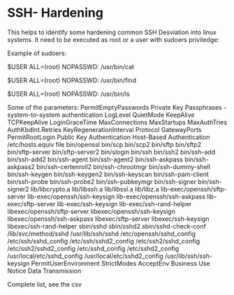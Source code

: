 # SSH- Hardening

This helps to identify some hardening common SSH Desviation into linux systems.
It need to be executed as root or a user with sudoers priviledge:

Example of sudoers:

  $USER ALL=(root) NOPASSWD: /usr/bin/cat
  
  $USER  ALL=(root) NOPASSWD: /usr/bin/find
  
  $USER  ALL=(root) NOPASSWD: /usr/bin/ls

Some of the parameters: 
  PermitEmptyPasswords
  Private Key Passphrases - system-to-system authentication
  LogLevel
  QuietMode
  KeepAlive
  TCPKeepAlive
  LoginGraceTime
  MaxConnections
  MaxStartups
  MaxAuthTries
  AuthKbdInt.Retries
  KeyRegenerationInterval
  Protocol
  GatewayPorts
  PermitRootLogin 
  Public Key Authentication
  Host-Based Authentication  /etc/hosts.equiv file
  bin/openssl
  bin/scp
  bin/scp2
  bin/sftp
  bin/sftp2
  bin/sftp-server
  bin/sftp-server2
  bin/slogin
  bin/ssh
  bin/ssh2
  bin/ssh-add
  bin/ssh-add2
  bin/ssh-agent
  bin/ssh-agent2
  bin/ssh-askpass
  bin/ssh-askpass2
  bin/ssh-certenroll2
  bin/ssh-chrootmgr
  bin/ssh-dummy-shell
  bin/ssh-keygen
  bin/ssh-keygen2
  bin/ssh-keyscan
  bin/ssh-pam-client
  bin/ssh-probe
  bin/ssh-probe2
  bin/ssh-pubkeymgr
  bin/ssh-signer
  bin/ssh-signer2
  lib/libcrypto.a
  lib/libssh.a
  lib/libssl.a
  lib/libz.a
  lib-exec/openssh/sftp-server
  lib-exec/openssh/ssh-keysign
  lib-exec/openssh/ssh-askpass
  lib-exec/sftp-server
  lib-exec/ssh-keysign
  lib-exec/ssh-rand-helper
  libexec/openssh/sftp-server
  libexec/openssh/ssh-keysign
  libexec/openssh/ssh-askpass
  libexec/sftp-server
  libexec/ssh-keysign
  libexec/ssh-rand-helper
  sbin/sshd
  sbin/sshd2
  sbin/sshd-check-conf
  /lib/svc/method/sshd
  /usr/lib/ssh/sshd
  /etc/openssh/sshd_config
  /etc/ssh/sshd_config
  /etc/ssh/sshd2_config
  /etc/ssh2/sshd_config
  /etc/ssh2/sshd2_config
  /etc/sshd_config
  /etc/sshd2_config
  /usr/local/etc/sshd_config
  /usr/local/etc/sshd2_config
  /usr/lib/ssh/ssh-keysign
  PermitUserEnvironment
  StrictModes
  AcceptEnv
  Business Use Notice 
  Data Transmission

Complete list, see the csv
